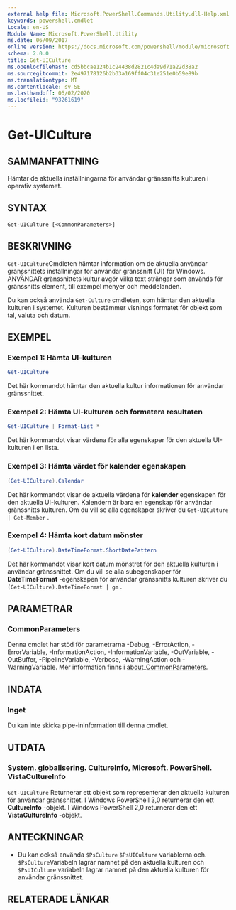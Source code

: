 ```yaml
---
external help file: Microsoft.PowerShell.Commands.Utility.dll-Help.xml
keywords: powershell,cmdlet
Locale: en-US
Module Name: Microsoft.PowerShell.Utility
ms.date: 06/09/2017
online version: https://docs.microsoft.com/powershell/module/microsoft.powershell.utility/get-uiculture?view=powershell-7&WT.mc_id=ps-gethelp
schema: 2.0.0
title: Get-UICulture
ms.openlocfilehash: cd5bbcae124b1c24438d2821c4da9d71a22d38a2
ms.sourcegitcommit: 2e497178126b2b33a169ff04c31e251e0b59e89b
ms.translationtype: MT
ms.contentlocale: sv-SE
ms.lasthandoff: 06/02/2020
ms.locfileid: "93261619"
---
```

# Get-UICulture

## SAMMANFATTNING
Hämtar de aktuella inställningarna för användar gränssnitts kulturen i operativ systemet.

## SYNTAX

```
Get-UICulture [<CommonParameters>]
```

## BESKRIVNING

`Get-UICulture`Cmdleten hämtar information om de aktuella användar gränssnittets inställningar för användar gränssnitt (UI) för Windows.
ANVÄNDAR gränssnittets kultur avgör vilka text strängar som används för gränssnitts element, till exempel menyer och meddelanden.

Du kan också använda `Get-Culture` cmdleten, som hämtar den aktuella kulturen i systemet.
Kulturen bestämmer visnings formatet för objekt som tal, valuta och datum.

## EXEMPEL

### Exempel 1: Hämta UI-kulturen

```powershell
Get-UICulture
```

Det här kommandot hämtar den aktuella kultur informationen för användar gränssnittet.

### Exempel 2: Hämta UI-kulturen och formatera resultaten

```powershell
Get-UICulture | Format-List *
```

Det här kommandot visar värdena för alla egenskaper för den aktuella UI-kulturen i en lista.

### Exempel 3: Hämta värdet för kalender egenskapen

```powershell
(Get-UICulture).Calendar
```

Det här kommandot visar de aktuella värdena för **kalender** egenskapen för den aktuella UI-kulturen.
Kalendern är bara en egenskap för användar gränssnitts kulturen.
Om du vill se alla egenskaper skriver du `Get-UICulture | Get-Member` .

### Exempel 4: Hämta kort datum mönster

```powershell
(Get-UICulture).DateTimeFormat.ShortDatePattern
```

Det här kommandot visar kort datum mönstret för den aktuella kulturen i användar gränssnittet.
Om du vill se alla subegenskaper för **DateTimeFormat** -egenskapen för användar gränssnitts kulturen skriver du `(Get-UICulture).DateTimeFormat | gm` .

## PARAMETRAR

### CommonParameters

Denna cmdlet har stöd för parametrarna -Debug, -ErrorAction, -ErrorVariable, -InformationAction, -InformationVariable, -OutVariable, -OutBuffer, -PipelineVariable, -Verbose, -WarningAction och -WarningVariable. Mer information finns i [about_CommonParameters](../Microsoft.PowerShell.Core/About/about_CommonParameters.md).

## INDATA

### Inget

Du kan inte skicka pipe-ininformation till denna cmdlet.

## UTDATA

### System. globalisering. CultureInfo, Microsoft. PowerShell. VistaCultureInfo

`Get-UICulture` Returnerar ett objekt som representerar den aktuella kulturen för användar gränssnittet.
I Windows PowerShell 3,0 returnerar den ett **CultureInfo** -objekt.
I Windows PowerShell 2,0 returnerar den ett **VistaCultureInfo** -objekt.

## ANTECKNINGAR

- Du kan också använda `$PsCulture` `$PsUICulture` variablerna och. `$PsCulture`Variabeln lagrar namnet på den aktuella kulturen och `$PsUICulture` variabeln lagrar namnet på den aktuella kulturen för användar gränssnittet.

## RELATERADE LÄNKAR
